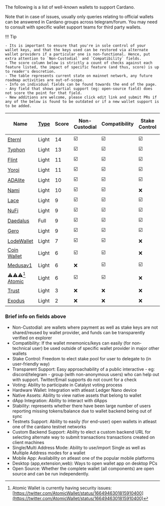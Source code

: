 
The following is a list of well-known wallets to support Cardano.

Note that in case of issues, usually only queries relating to official wallets can be answered in Cardano groups across telegram/forum. You may need to consult with specific wallet support teams for third party wallets.

!!! Tip

    - Its is important to ensure that you're in sole control of your wallet keys, and that the keys used can be restored via alternate wallet providers if a particular one is non-functional. Hence, put extra attention to `Non-Custodial` and `Compatibility` fields.
    - The score column below is strictly a count of checks against each feature listed, the impact of specific feature (and thus, score) is up to reader's descretion.
    - The table represents current state on mainnet network, any future roadmap activities are out-of-scope.
    - Info on individual fields can be found towards the end of the page.
    - Any field that shows partial support (eg: open-source field) does not score the point for that field.
    - New additions are welcome, please click edit link and submit PRs if any of the below is found to be outdated or if a new wallet support is to be added.

|Name         |[Type][1]|Score |Non-Custodial          |Compatibility          |Stake Control          |Transparent Support    |Voting                 |Hardware Wallet        |Native Assets          |dApp Integration       |Stability              |Testnets Support       |Custom Backend Support |Single/Multi Address Mode|Mobile App             |Desktop (app,extension,web)                             |Open Source            |
|-------------|---------|------|-----------------------|-----------------------|-----------------------|-----------------------|-----------------------|-----------------------|-----------------------|-----------------------|-----------------------|-----------------------|-----------------------|-------------------------|-----------------------|--------------------------------------------------------|-----------------------|
|[Eternl]     |Light    |14    |:ballot_box_with_check:|:ballot_box_with_check:|:ballot_box_with_check:|:ballot_box_with_check:|:ballot_box_with_check:|:ballot_box_with_check:|:ballot_box_with_check:|:ballot_box_with_check:|:ballot_box_with_check:|:ballot_box_with_check:|:ballot_box_with_check:|:ballot_box_with_check:  |:ballot_box_with_check:|( :x:,:ballot_box_with_check:,:ballot_box_with_check: ) |:x:                    |
|[Typhon]     |Light    |13    |:ballot_box_with_check:|:ballot_box_with_check:|:ballot_box_with_check:|:ballot_box_with_check:|:ballot_box_with_check:|:ballot_box_with_check:|:ballot_box_with_check:|:ballot_box_with_check:|:ballot_box_with_check:|:ballot_box_with_check:|:ballot_box_with_check:|:ballot_box_with_check:  |:x:                    |( :x:,:ballot_box_with_check:,:ballot_box_with_check: ) |[Partial](https://github.com/StricaHQ)|
|[Flint]      |Light    |11    |:ballot_box_with_check:|:ballot_box_with_check:|:ballot_box_with_check:|:ballot_box_with_check:|:x:                    |:ballot_box_with_check:|:ballot_box_with_check:|:ballot_box_with_check:|:ballot_box_with_check:|:ballot_box_with_check:|:x:                    |:x:                      |:ballot_box_with_check:|( :x:,:ballot_box_with_check:,:ballot_box_with_check: ) |[Partial](https://github.com/dcSpark)|
|[Yoroi]      |Light    |11    |:ballot_box_with_check:|:ballot_box_with_check:|:ballot_box_with_check:|:x:                    |:ballot_box_with_check:|:ballot_box_with_check:|:ballot_box_with_check:|:ballot_box_with_check:|:x:                    |:ballot_box_with_check:|:x:                    |:x:                      |:ballot_box_with_check:|( :x:,:ballot_box_with_check:,:ballot_box_with_check: ) |[:ballot_box_with_check:](https://github.com/emurgo/yoroi-frontend)|
|[ADAlite]    |Light    |10    |:ballot_box_with_check:|:ballot_box_with_check:|:ballot_box_with_check:|:ballot_box_with_check:|:ballot_box_with_check:|:ballot_box_with_check:|:ballot_box_with_check:|:x:                    |:ballot_box_with_check:|:x:                    |:x:                    |:x:                      |:x:                    |( :x:,:x:,:ballot_box_with_check: )                     |[:ballot_box_with_check:](https://github.com/vacuumlabs/adalite)|
|[Nami]       |Light    |10    |:ballot_box_with_check:|:ballot_box_with_check:|:x:                    |:ballot_box_with_check:|:x:                    |:ballot_box_with_check:|:ballot_box_with_check:|:ballot_box_with_check:|:ballot_box_with_check:|:x:                    |:ballot_box_with_check:|:x:                      |:x:                    |( :x:,:ballot_box_with_check:,:x: )                     |[:ballot_box_with_check:](https://github.com/Berry-Pool/nami-wallet)|
|[Lace]       |Light    |9     |:ballot_box_with_check:|:ballot_box_with_check:|:ballot_box_with_check:|:x:                    |:x:                    |:ballot_box_with_check:|:ballot_box_with_check:|:ballot_box_with_check:|:ballot_box_with_check:|:x:                    |:x:                    |:x:                      |:x:                    |( :x:,:ballot_box_with_check:,:x: )                     |[:ballot_box_with_check:](https://github.com/input-output-hk/lace)|
|[NuFi]       |Light    |9     |:ballot_box_with_check:|:ballot_box_with_check:|:ballot_box_with_check:|:ballot_box_with_check:|:x:                    |:ballot_box_with_check:|:ballot_box_with_check:|:ballot_box_with_check:|:ballot_box_with_check:|:x:                    |:x:                    |:x:                      |:x:                    |( :x:,:ballot_box_with_check:,:ballot_box_with_check: ) |:x:                    |
|[Daedalus]   |Full     |9     |:ballot_box_with_check:|:ballot_box_with_check:|:ballot_box_with_check:|:x:                    |:ballot_box_with_check:|:ballot_box_with_check:|:ballot_box_with_check:|:x:                    |:x:                    |:ballot_box_with_check:|:x:                    |:x:                      |:x:                    |( :ballot_box_with_check:,:x:,:x: )                     |[:ballot_box_with_check:](https://github.com/input-output-hk/daedalus)|
|[Gero]       |Light    |9     |:ballot_box_with_check:|:ballot_box_with_check:|:ballot_box_with_check:|:ballot_box_with_check:|:x:                    |:ballot_box_with_check:|:ballot_box_with_check:|:x:                    |:ballot_box_with_check:|:x:                    |:x:                    |:x:                      |:ballot_box_with_check:|( :x:,:ballot_box_with_check:,:x: )                     |:x:                    |
|[LodeWallet] |Light    |7     |:ballot_box_with_check:|:ballot_box_with_check:|:x:                    |:x:                    |:x:                    |:x:                    |:ballot_box_with_check:|:ballot_box_with_check:|:ballot_box_with_check:|:x:                    |:x:                    |:x:                      |:ballot_box_with_check:|( :x:,:ballot_box_with_check:,:x: )                     |:x:                    |
|[Coin Wallet]|Light    |6     |:ballot_box_with_check:|:ballot_box_with_check:|:x:                    |:x:                    |:x:                    |:x:                    |:x:                    |:x:                    |:ballot_box_with_check:|:x:                    |:x:                    |:x:                      |:ballot_box_with_check:|( :ballot_box_with_check:,:x:,:ballot_box_with_check: ) |[:ballot_box_with_check:](https://github.com/CoinSpace/CoinSpace)|
|[Medusav1]   |Light    |6     |:x:                    |:ballot_box_with_check:|:ballot_box_with_check:|:ballot_box_with_check:|:x:                    |:ballot_box_with_check:|:x:                    |:x:                    |:ballot_box_with_check:|:x:                    |:x:                    |:x:                      |:x:                    |( :x:,:x:,:ballot_box_with_check: )                     |:x:                    |
|⚠️⚠️⚠️[^1] [Atomic]     |Light    |6     |:ballot_box_with_check:|:ballot_box_with_check:|:x:                    |:ballot_box_with_check:|:x:                    |:x:                    |:x:                    |:x:                    |:ballot_box_with_check:|:x:                    |:x:                    |:x:                      |:ballot_box_with_check:|( :ballot_box_with_check:,:x:,:ballot_box_with_check: ) |:x:                    |
|[Trust]      |Light    |3     |:x:                    |:x:                    |:x:                    |:x:                    |:x:                    |:ballot_box_with_check:|:x:                    |:x:                    |:x:                    |:x:                    |:x:                    |:x:                      |:ballot_box_with_check:|( :x:,:x:,:ballot_box_with_check: )                     |:x:                    |
|[Exodus]     |Light    |2     |:x:                    |:x:                    |:x:                    |:x:                    |:x:                    |:x:                    |:x:                    |:x:                    |:x:                    |:x:                    |:x:                    |:x:                      |:ballot_box_with_check:|( :x:,:x:,:ballot_box_with_check: )                     |:x:                    |


[1]: types.md#software-wallets
[Daedalus]: https://daedaluswallet.io
[Yoroi]: https://yoroi-wallet.com
[ADAlite]: https://www.adalite.io
[NuFi]: https://nu.fi
[Typhon]: https://typhonwallet.io
[Eternl]: https://eternl.io
[Flint]: https://flint-wallet.com
[Medusav1]: https://adawallet.io/
[Nami]: https://namiwallet.io
[Atomic]: https://atomicwallet.io/
[Gero]: https://gerowallet.io
[Exodus]: https://www.exodus.io/
[LodeWallet]: https://lodewallet.io
[Coin Wallet]: https://coin.space
[Lace]: https://lace.io
[Trust]: https://trustwallet.com

[^1]: Atomic Wallet is currently having security issues: [https://twitter.com/AtomicWallet/status/1664946301815910400](https://twitter.com/AtomicWallet/status/1664946301815910400)

### Brief info on fields above

- Non-Custodial: are wallets where payment as well as stake keys are not shared/reused by wallet provider, and funds can be transparently verified on explorer
- Compatibility: If the wallet mnemonics/keys can easily (for non-technical user) be used outside of specific wallet provider in major other wallets
- Stake Control: Freedom to elect stake pool for user to delegate to (in user-friendly way)
- Transparent Support: Easy approachability of a public interactive - eg: discord/telegram - group (with non-anonymous users) who can help out with support. Twitter/Email supports do not count for a check
- Voting: Ability to participate in Catalyst voting process
- Hardware Wallet: Integration with atleast Ledger Nano device
- Native Assets: Ability to view native assets that belong to wallet
- dApp Integration: Ability to interact with dApps
- Stability: represents whether there have been large number of users reporting missing tokens/balance due to wallet backend being out of sync
- Testnets Support: Ability to easily (for end-user) open wallets in atleast one of the cardano testnet networks
- Custom Backend Support: Ability to elect a custom backend URL for selecting alternate way to submit transactions transactions created on client machines
- Single/Multi Address Mode: Ability to use/import Single as well as Multiple Address modes for a wallet
- Mobile App: Availability on atleast one of the popular mobile platforms
- Desktop (app,extension,web): Ways to open wallet app on desktop PCs
- Open Source: Whether the complete wallet (all components) are open source and can be run independently.
